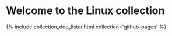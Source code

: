 ---
---

# Welcome to the Linux collection

{% include collection_doc_lister.html collection='github-pages' %}
